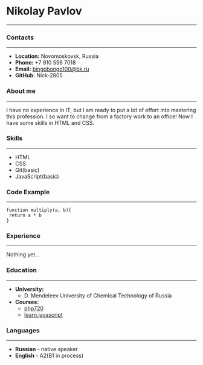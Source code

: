 
# Nikolay Pavlov

---

### Contacts

---

- **Location:** Novomoskovsk, Russia
- **Phone:** +7 910 556 7018
- **Email:** bingobongo100@bk.ru
- **GitHub:** Nick-2805

### About me

---

I have no experience in IT, but I am ready to put a lot of effort into mastering this profession. I so want to change from a factory work to an office! Now I have some skills in HTML and CSS.

### Skills

---

- HTML
- CSS
- Git(basic)
- JavaScript(basic)

### Code Example

---

```
function multiply(a, b){
 return a * b
}

```

### Experience

---

Nothing yet...

### Education

---

- **University:**
  - D. Mendeleev University of Chemical Technology of Russia
- **Courses:**
  - [php720](https://php720.com/)
  - [learn.javascript](https://learn.javascript.ru/)

### Languages

---

- **Russian** - native speaker
- **English** - A2(B1 in process)
